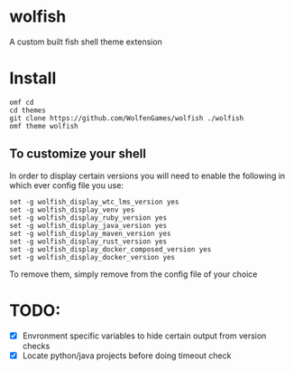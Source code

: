 # wolfish
A custom built fish shell theme extension

# Install
```
omf cd
cd themes
git clone https://github.com/WolfenGames/wolfish ./wolfish
omf theme wolfish
```

## To customize your shell

In order to display certain versions you will need to enable the following in which ever config file you use:
```
set -g wolfish_display_wtc_lms_version yes
set -g wolfish_display_venv yes
set -g wolfish_display_ruby_version yes
set -g wolfish_display_java_version yes
set -g wolfish_display_maven_version yes
set -g wolfish_display_rust_version yes
set -g wolfish_display_docker_composed_version yes
set -g wolfish_display_docker_version yes

```

To remove them, simply remove from the config file of your choice

# TODO:

- [x] Envronment specific variables to hide certain output from version checks
- [x] Locate python/java projects before doing timeout check
